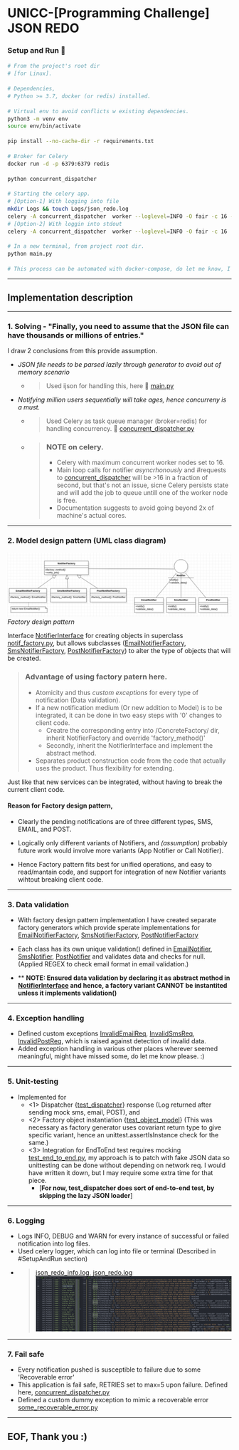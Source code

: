 # UNICC-[Programming Challenge] JSON REDO 

<!-- Setup and Run -->
### Setup and Run :rocket:

```bash
# From the project's root dir 
# [for Linux].

# Dependencies,
# Python >= 3.7, docker (or redis) installed.

# Virtual env to avoid conflicts w existing dependencies.
python3 -m venv env
source env/bin/activate

pip install --no-cache-dir -r requirements.txt 

# Broker for Celery
docker run -d -p 6379:6379 redis

python concurrent_dispatcher

# Starting the celery app.
# [Option-1] With logging into file
mkdir Logs && touch Logs/json_redo.log
celery -A concurrent_dispatcher  worker --loglevel=INFO -O fair -c 16 -f Logs/json_redo.log
# [Option-2] With loggin into stdout
celery -A concurrent_dispatcher  worker --loglevel=INFO -O fair -c 16 

# In a new terminal, from project root dir.
python main.py

# This process can be automated with docker-compose, do let me know, I'll be happy to write one :).
```
    
<hr>    

## Implementation description

<hr>

### 1. Solving - "Finally, you need to assume that the JSON file can have thousands or millions of entries."    

I draw 2 conclusions from this provide assumption.  
- *JSON file needs to be parsed lazily through generator to avoid out of memory scenario*
  - > Used ijson for handling this, here 📎 [main.py](./main.py)
  
- *Notifying million users sequentially will take ages, hence concurreny is a must.*
  - > Used Celery as task queue manager (broker=redis) for handling concurrency.  📎 [concurrent_dispatcher.py](./concurrent_dispatcher.py)

  - > ### NOTE on celery.
    > - Celery with maximum concurrent worker nodes set to 16.
    > - Main loop calls for notifier *asyncrhonously* and #requests to [concurrent_dispatcher](./concurrent_dispatcher.py) will be >16 in a fraction of second, but that's not an issue, sicne Celery persists state and will add the job to queue untill one of the worker node is free.
    > - Documentation suggests to avoid going beyond 2x of machine's actual cores.
<hr>

<!-- UML Class diagam -->
### 2. Model design pattern (UML class diagram)
![UML class diagram.](Assets/class.png)
*_Factory design pattern_* 

Interface [NotifierInterface](./Models/Interface/notif_interface.py) for creating objects in superclass [notif_factory.py](./Models/Factory/notif_factory.py), but allows subclasses ([EmailNotifierFactory](./Models/ConcreteFactory/email_notif_factory.py), [SmsNotifierFactory](./Models/ConcreteFactory/sms_notif_factory.py), [PostNotifierFactory](./Models/ConcreteFactory/post_notif_factory.py)) to alter the type of objects that will be created.  


> ### Advantage of using factory patern here.
> - Atomicity and thus *custom exceptions* for every type of notification (Data validation).
> - If a new notification medium (Or new addition to Model) is to be integrated, it can be done in two easy steps with '0' changes to client code.
 >   - Creatre  the corresponding entry into /ConcreteFactory/ dir, inherit NotifierFactory and override 'factory_method()'
 >   - Secondly, inherit the NotifierInterface and implement the abstract method.
> - Separates product construction code from the code that actually uses the product. Thus flexibility for extending.

 Just like that new services can be integrated, without having to break the current client code.

#### Reason for Factory design pattern, 
- Clearly the pending notifications are of three different types, SMS, EMAIL, and POST. 

- Logically only different variants of Notifiers, and *(assumption)* probably future work would involve more variants (App Notifier or Call Notifier).  

- Hence Factory pattern fits best for unified operations, and easy to read/mantain code, and support for integration of new Notifier variants wihtout breaking client code. 
  
<hr>

    
### 3. Data validation
- With factory design pattern implementation I have created separate factory generators which provide sperate implementations for [EmailNotifierFactory](./Models/ConcreteFactory/email_notif_factory.py), [SmsNotifierFactory](./Models/ConcreteFactory/sms_notif_factory.py), [PostNotifierFactory](./Models/ConcreteFactory/post_notif_factory.py)  
  
- Each class has its own unique validation() defined in [EmailNotifier](./Models/Product/email_notif.py), [SmsNotifier](./Models/Product/sms_notif.py), [PostNotifier](./Models/Product/post_notif.py) and validates data and checks for null. (Applied REGEX to check email format in email validation.)
- ** __NOTE: Ensured data validation by declaring it as abstract method in [NotifierInterface](./Models/Interface/notif_interface.py) and hence, a factory variant CANNOT be instantited unless it implements validation()__
  
<hr>

### 4. Exception handling
- Defined custom exceptions [InvalidEmailReq](./Exceptions/invalid_email_req.py), [InvalidSmsReq](./Exceptions/invalid_sms_req.py), [InvalidPostReq](./Exceptions/invalid_post_req.py), which is raised against detection of invalid data. 
- Added exception handling in various other places wherever seemed meaningful, might have missed some, do let me know please. :)
  
<hr>

### 5. Unit-testing
* Implemented for 
  - <1> Dispatcher {[test_dispatcher](./test_dispatcher.py)} response (Log returned after sending mock sms, email, POST), and 
  - <2> Factory object instantiation {[test_object_model](./test_object_model.py)} (This was necessary as factory generator uses covariant return type to give specific variant, hence an unittest.assertIsInstance check for the same.)
  - <3> Integration for EndToEnd test requires mocking [test_end_to_end.py](./test_end_to_end.py), my approach is to patch with fake JSON data so unittesting can be done without depending on network req. I would have written it down, but I may require some extra time for that piece.    
    -  [__For now, test_dispatcher does sort of end-to-end test, by skipping the lazy JSON loader__]
  
<hr>

### 6. Logging
* Logs INFO, DEBUG and WARN for every instance of successful or failed notification into log files.
* Used celery logger, which can log into file or terminal (Described in #SetupAndRun section)
* >  [json_redo_info.log](./Logs/json_redo_info.log), [json_redo.log](./Logs/json_redo.log)
  > ![SampleLog](Assets/sample_log.png)

<hr>

### 7. Fail safe
* Every notification pushed is susceptible to failure due to some 'Recoverable error'
* This application is fail safe, RETRIES set to max=5 upon failure. Defined here, [concurrent_dispatcher.py](./concurrent_dispatcher.py)
* Defined a custom dummy exception to mimic a recoverable error [some_recoverable_error.py](./Exceptions/some_recoverable_error.py)

<hr>

## EOF, Thank you :)